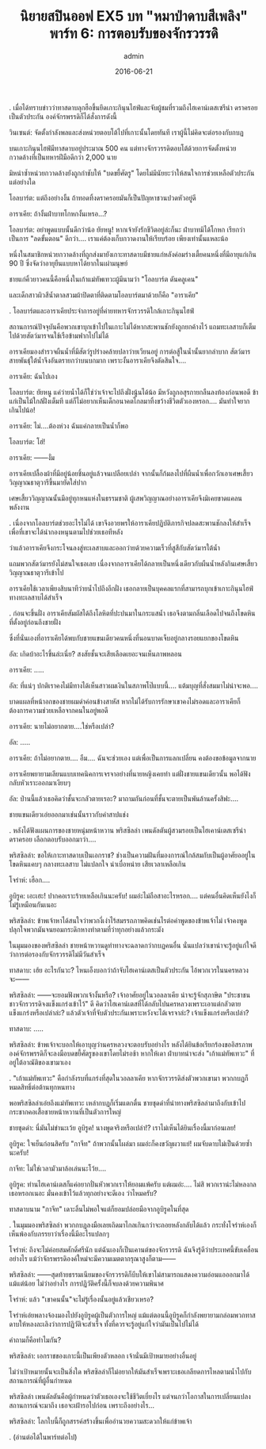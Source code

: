 ﻿---
title: 'นิยายสปินออฟ EX5 บท "หมาป่าดาบสีเพลิง" พาร์ท 6: การตอบรับของจักรวรรดิ'
description: 'นิยายสปินออฟ EX5 บท "หมาป่าดาบสีเพลิง" พาร์ท 6: การตอบรับของจักรวรรดิ'
date: 2016-06-21
image: "@assets/blog/EX5-21.webp"
imageAlt: re zero EX5 แปลไทย
categories: [ex5]
author: admin
tags: [rezeroex5]
hideToc: true
---
.
เมื่อได้ทราบข่าวว่าทาสดาบลุกฮือขึ้นยึดเกาะกินุนไฮฟ์และจับผู้ชมที่รวมถึงไฮเคาน์เตสเซรีน่า ดราครอยเป็นตัวประกัน องค์จักรพรรดิก็ได้สั่งการดังนี้

วินเซนต์: จัดตั้งกำลังพลและส่งหน่วยตอบโต้ไปที่เกาะนั้นโดยทันที เราผู้นี้ไม่คิดจะต่อรองกับกบฏ

บนเกาะกินุนไฮฟ์มีทาสดาบอยู่ประมาณ 500 คน แต่ทางจักรวรรดิตอบโต้ด้วยการจัดตั้งหน่วยกวาดล้างที่เป็นทหารฝีมือดีกว่า 2,000 นาย

มิหนำซ้ำหน่วยกวาดล้างยังถูกกำชับให้ "บดขยี้ศัตรู" โดยไม่มีนัยยะว่าให้สนใจการช่วยเหลือตัวประกันแต่อย่างใด

โอลบาร์ต: แต่ถึงอย่างงั้น ถ้าทอดทิ้งดราครอยมันก็เป็นปัญหาชวนปวดหัวอยู่ดี

อาราเคีย: ถ้างั้นฝ่าบาทโกหกงั้นเหรอ...?

โอลบาร์ต: อย่าพูดแบบนั้นดีกว่าน้อ ยัยหนู! หากเจ้ายังรักชีวิตอยู่ล่ะก็นะ ฝ่าบาทมิได้โกหก เรียกว่าเป็นการ "ลดขั้นตอน" ดีกว่า.... เราแค่ต้องเก็บกวาดงานให้เรียบร้อย เพียงเท่านั้นแหละน้อ

หนึ่งในสมาชิกหน่วยกวาดล้างที่ถูกส่งมายังเกาะทาสดาบมีชายแก่หลังค่อมร่างเตี้ยคนหนึ่งที่มีอายุแก่เกิน 90 ปี ซึ่งจัดว่าอายุยืนแบบหาได้ยากในเผ่ามนุษย์

ชายแก่คิ้วยาวคนนี้คือหนึ่งในเก้าแม่ทัพเทวะผู้มีนามว่า "โอลบาร์ต ดันคลูเคน"

และเด็กสาวผิวสีน้ำตาลสวมผ้าปิดตาที่ติดตามโอลบาร์ตมาด้วยก็คือ "อาราเคีย"

.
โอลบาร์ตและอาราเคียประจำการอยู่ที่ค่ายทหารจักรวรรดิใกล้เกาะกินุนไฮฟ์

สถานการณ์ปัจจุบันคือพวกเขาบุกเข้าไปในเกาะไม่ได้หากสะพานชักยังถูกยกค้างไว้ แถมทะเลสาบก็เต็มไปด้วยสัตว์มารจนใช้เรือข้ามฟากไปไม่ได้

อาราเคียมองสำรวจผืนน้ำที่มีสัตว์รูปร่างคล้ายปลาว่ายเวียนอยู่ การต่อสู้ในน้ำนั้นยากลำบาก สัตว์มารสายพันธุ์ใต้น้ำจึงอันตรายกว่าบนบกมาก เพราะงั้นอาราเคียจึงตัดสินใจ....

อาราเคีย: ฉันไปเอง

โอลบาร์ต: ยัยหนู แค่ว่ายน้ำได้ก็ใช่ว่าเจ้าจะไปถึงฝั่งนู้นได้น้อ มีหวังถูกอสุรกายกลืนลงท้องก่อนพอดี ข้าแก่เป็นไม้ใกล้ฝั่งเต็มที แต่ก็ไม่อยากเห็นเด็กอนาคตไกลมาทิ้งขว้างชีวิตตัวเองหรอก.... มันทำใจยากเกินไปน้อ!

อาราเคีย: ไม่....ต้องห่วง ฉันแค่กลายเป็นน้ำก็พอ

โอลบาร์ต: โฮ่!

อาราเคีย: ――งั่ม

อาราเคียเปลื้องผ้าที่มีอยู่น้อยชิ้นอยู่แล้วจนเปลือยเปล่า จากนั้นก็ก้มลงไปที่ผืนน้ำเพื่อกวักเอาเศษเสี้ยววิญญาณธาตุวารีขึ้นมายัดใส่ปาก

เศษเสี้ยววิญญาณนั้นมีอยู่ทุกหนแห่งในธรรมชาติ ผู้เสพวิญญาณอย่างอาราเคียจึงมิเคยขาดแคลนพลังงาน

.
เนื่องจากโอลบาร์ตช่วยอะไรไม่ได้ เขาจึงอวยพรให้อาราเคียปฏิบัติภารกิจปลดสะพานชักลงให้สำเร็จ เพื่อที่เขาจะได้นำกองหนุนตามไปช่วยเธอทีหลัง

ว่าแล้วอาราเคียจึงกระโจนลงสู่ทะเลสาบและออกว่ายด้วยความเร็วที่สูสีกับสัตว์มารใต้น้ำ

แถมพวกสัตว์มารยังไม่สนใจเธอเลย เนื่องจากอาราเคียได้กลายเป็นหนึ่งเดียวกับผืนน้ำหลังกินเศษเสี้ยววิญญาณธาตุวารีเข้าไป

อาราเคียใช้เวลาเพียงสิบนาทีว่ายน้ำไปถึงอีกฝั่ง เธอกลายเป็นบุคคลแรกที่สามารถบุกเข้าเกาะกินุนไฮฟ์ทางทะเลสาบได้สำเร็จ

.
ก่อนจะขึ้นฝั่ง อาราเคียสัมผัสได้ถึงโลหิตที่ปะปนมาในกระแสน้ำ เธอจึงตามกลิ่นเลือดไปจนถึงโขดหินที่ตั้งอยู่ก่อนถึงชายฝั่ง

ซึ่งที่นั่นเองที่อาราเคียได้พบกับชายแขนเดียวคนหนึ่งที่นอนบาดเจ็บอยู่กลางรอยแยกของโขดหิน

อัล: เกิดบ้าอะไรขึ้นล่ะเนี่ย? สงสัยชั้นจะเสียเลือดเยอะจนเห็นภาพหลอน

อาราเคีย: .....

อัล: ที่แน่ๆ ปกติเราคงไม่มีทางได้เห็นสาวผมเงินในสภาพโป๊แบบนี้.... แต้มบุญที่สั่งสมมาไม่น่าจะพอ....

บาดแผลที่หน้าอกของชายผมดำค่อนข้างสาหัส หากไม่ได้รับการรักษาเขาคงไม่รอดและอาราเคียก็ต้องการความช่วยเหลือจากคนในอยู่พอดี

อาราเคีย: นายไม่อยากตาย....ใช่หรือเปล่า?

อัล: .....

อาราเคีย: ถ้าไม่อยากตาย.... อืม.... ฉันจะช่วยเอง แต่เพื่อเป็นการแลกเปลี่ยน คงต้องขอข้อมูลจากนาย

อาราเคียพยายามเลียนแบบเทคนิคการเจรจาอย่างที่นายหญิงเคยทำ แต่ฝั่งชายแขนเดียวนั้น พอได้ฟังกลับหัวเราะออกมาเงียบๆ

อัล: ป่านนี้แล้วเธอคิดว่าชั้นจะกลัวตายเรอะ? มาถามกันก่อนที่ชั้นจะตายเป็นพันล้านครั้งสิฟะ....

ชายแขนเดียวเอ่ยออกมาเช่นนั้นราวกับคำสาปแช่ง

.
หลังได้ฟังแผนการของชายหนุ่มหน้าหวาน พริสซิลล่า เพนดัลตันผู้สวมรอยเป็นไฮเคาน์เตสเซรีน่า ดราครอย เลือกตอบรับออกมาว่า....

พริสซิลล่า: ขอให้เกาะทาสดาบเป็นเอกราช? ช่างเป็นความฝันที่มองการณ์ใกล้สมกับเป็นผู้อาศัยออยู่ในโขดหินแคบๆ กลางทะเลสาบ ไม่แปลกใจ น่าเบื่อหน่าย เสียเวลาเหลือเกิน

โจร่าห์: เฮือก....

อูบิรูค: เอะเฮะ! ปากคอเราะร้ายเหลือเกินนะครับ! ผมอ่ะไม่ถือสาอะไรหรอก.... แต่คนอื่นคิดเห็นยังไงก็ไม่รู้เหมือนกันเนอะ

พริสซิลล่า: ข้าพเจ้าหาได้สนใจว่าพวกงี่เง่าไร้สมรรถภาพคิดเช่นไรต่อคำพูดของข้าพเจ้าไม่ เจ้าคงพูดปลุกใจพวกมันจนยอมกระดิกหางทำตามที่ว่าทุกอย่างแล้วกระมัง

ในมุมมองของพริสซิลล่า ชายหน้าหวานดูท่าทางจะฉลาดกว่ากบฏคนอื่น นั่นแปลว่าเขาน่าจะรู้อยู่แก่ใจดีว่าการต่อรองกับจักรวรรดิไม่มีวันสำเร็จ

ทาสดาบ: เฮ้ย อะไรกันวะ? ไหนเอ็งบอกว่าถ้าจับไฮเคาน์เตสเป็นตัวประกัน ไอ้พวกเวรในนครหลวงจะ――

พริสซิลล่า: ――จะยอมฟังพวกเจ้างั้นหรือ? เจ้าอาศัยอยู่ในวอลลาเคีย น่าจะรู้จักสุภาษิต "ประชาชนชาวจักรวรรดิจงแข็งแกร่งเข้าไว้" ดี คิดว่าไฮเคาน์เตสที่ได้กลับไปนครหลวงเพราะเอาแต่กลัวตายแข็งแกร่งหรือเปล่าล่ะ? แล้วตัวเจ้าที่จับตัวประกันเพราะหวังจะได้เจรจาล่ะ? เจ้าแข็งแกร่งหรือเปล่า?

ทาสดาบ: .....

พริสซิลล่า: ข้าพเจ้าจะบอกให้เอาบุญว่านครหลวงจะตอบรับอย่างไร หลังได้ยินข้อเรียกร้องขออิสรภาพ องค์จักรพรรดิก็จะลงมือบดขยี้ศัตรูของเขาโดยไม่รอช้า หากให้เดา ฝ่าบาทน่าจะส่ง "เก้าแม่ทัพเทวะ" ที่อยู่ใต้อาณัติของเขามาเอง

.
"เก้าแม่ทัพเทวะ" คือกำลังรบที่แกร่งที่สุดในวอลลาเคีย หากจักรวรรดิส่งตัวพวกเขามา พวกกบฏก็หมดสิทธิ์ต่อต้านทุกหนทาง

พอพริสซิลล่าเอ่ยถึงแม่ทัพเทวะ เหล่ากบฏก็เริ่มแตกตื่น ชายชุดดำที่นำทางพริสซิลล่ามาถึงกับเข้าไปกระชากคอเสื้อชายหน้าหวานที่เป็นตัวการใหญ่

ชายชุดดำ: นี่มันไม่ขำนะเว้ย อูบิรูค! นางพูดจริงหรือเปล่า!? เราไม่เห็นได้ยินเรื่องนี้มาก่อนเลย!

อูบิรูค: ใจเย็นก่อนสิครับ "กาจีท" ถ้าพวกนั้นโผล่มา ผมอ่ะก็คงขวัญผวาแย่! ผมจับดาบไม่เป็นด้วยซ้ำนะครับ!

กาจีท: ไม่ใช่เวลามัวมาล้อเล่นนะโว้ย....

อูบิรูค: ท่านไฮเคาน์เตสก็แค่อยากปั่นหัวพวกเราให้ยอมแพ้ครับ แต่ผมอ่ะ.... ไม่สิ พวกเราน่ะไม่หลงกลเธอหรอกเนอะ มั่นคงเข้าไว้แล้วทุกอย่างจะดีเอง ว่าไหมครับ?

ทาสดาบนาม "กาจีท" เดาะลิ้นไม่พอใจแต่ก็ยอมปล่อยมือจากอูบิรูคในที่สุด

.
ในมุมมองพริสซิลล่า พวกกบฏลงมือเลยเถิดมาไกลเกินกว่าจะถอยหลังกลับได้แล้ว กระทั่งโจร่าห์เองก็เห็นพ้องกับภรรยาว่าเรื่องนี้มีอะไรแปลกๆ

โจร่าห์: ถึงจะไม่ค่อยสมศักดิ์ศรีนัก แต่ฉันเองก็เป็นเคานต์ของจักรวรรดิ ฉันจึงรู้ดีว่าประเทศนี้ขับเคลื่อนอย่างไร แม้ว่าจักรพรรดิองค์ใหม่จะมีความเมตตากรุณาสูงก็ตาม――

พริสซิลล่า: ――สุดท้ายธรรมเนียมของจักรวรรดิก็บีบให้เขาไม่สามารถแสดงความอ่อนแอออกมาได้แม้แต่น้อย ไม่ว่าอย่างไร การปฏิวัติครั้งนี้ก็จบลงด้วยความพินาศ

โจร่าห์: แล้ว "เขาคนนั้น"จะไม่รู้เรื่องนั้นอยู่แล้วเชียวเหรอ?

โจร่าห์เอ่ยพลางจ้องมองไปยังอูบิรูคผู้เป็นตัวการใหญ่ แม้แต่ตอนนี้อูบิรูคก็กำลังพยายามกล่อมพวกทาสดาบให้หลงละเลิงว่าการปฏิวัติจะสำเร็จ ทั้งที่ควรจะรู้อยู่แก่ใจว่ามันเป็นไปไม่ได้

คำถามก็คือทำไมกัน?

พริสซิลล่า: เอกราชของเกาะนี้เป็นเพียงตัวหลอก เจ้านั่นมีเป้าหมายอย่างอื่นอยู่

ไม่ว่าเป้าหมายนั้นจะเป็นสิ่งใด พริสซิลล่าก็ไม่อยากให้มันสำเร็จเพราะเธอเกลียดการไหลตามน้ำไปกับสถานการณ์ที่ผู้อื่นกำหนด

พริสซิลล่า เพนดัลตันคือผู้กำหนดว่าตัวเธอเองจะใช้ชีวิตเยี่ยงไร แต่จนกว่าโอกาสในการเปลี่ยนแปลงสถานการณ์จะมาถึง เธอจะเฝ้ารอไปก่อน เพราะถึงอย่างไร...

พริสซิลล่า: โลกใบนี้ก็ถูกสรรค์สร้างขึ้นเพื่ออำนวยความสะดวกให้แก่ข้าพเจ้า

.
(อ่านต่อได้ในพาร์ทต่อไป)
